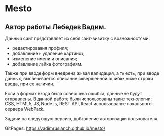 # Mesto

## Автор работы Лебедев Вадим.

Данный сайт представляет из себя сайт-визитку c возможностями:
- редактирования профиля;
- добавление и удаление картинок;
- изменение имени и описания;
- добавление лайка фотографиям.

Также при вводе форм внедрена живая валидация, а то есть, при вводе данных, высвечивается описание совершенной ошибки,ниже строки ввода, при ее наличии.

Если в формах ввода была совершена ошибка, данные не будут отправлены.
В данной работе были использованы такие технологии: CSS, HTML5, JS, Node.js, REST API, React использование локального сервера WebPack.

Задачи на следующую версию, добавление авторизации пользователя. 

GitPages: https://vadimruslanch.github.io/mesto/